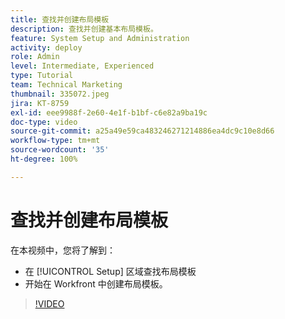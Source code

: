 ```yaml
---
title: 查找并创建布局模板
description: 查找并创建基本布局模板。
feature: System Setup and Administration
activity: deploy
role: Admin
level: Intermediate, Experienced
type: Tutorial
team: Technical Marketing
thumbnail: 335072.jpeg
jira: KT-8759
exl-id: eee9988f-2e60-4e1f-b1bf-c6e82a9ba19c
doc-type: video
source-git-commit: a25a49e59ca483246271214886ea4dc9c10e8d66
workflow-type: tm+mt
source-wordcount: '35'
ht-degree: 100%

---
```


# 查找并创建布局模板

在本视频中，您将了解到：

* 在 [!UICONTROL Setup] 区域查找布局模板
* 开始在 Workfront 中创建布局模板。

>[!VIDEO](https://video.tv.adobe.com/v/335072/?quality=12&learn=on)
